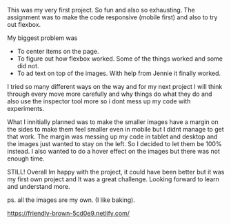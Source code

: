 This was my very first project. So fun and also so exhausting. 
The assignment was to make the code responsive (mobile first) and also to try out flexbox. 

My biggest problem was
- To center items on the page.
- To figure out how flexbox worked. Some of the things worked and some did not.
- To ad text on top of the images. With help from Jennie it finally worked.

I tried so many different ways on the way and for my next project I will think through every move more carefully and why things do what they do and also use the inspector tool more so i dont mess up my code with experiments.

What I innitially planned was to make the smaller images have a margin on the sides to make them feel smaller even in mobile but I didnt manage to get that work. The margin was messing up my code in tablet and desktop and the images just wanted to stay on the left. So I decided to let them be 100% instead. I also wanted to do a hover effect on the images but there was not enough time.

STILL! Overall Im happy with the project, it could have been better but it was my first own project and It was a great challenge. Looking forward to learn and understand more.

ps. all the images are my own. (I like baking).

https://friendly-brown-5cd0e9.netlify.com/
